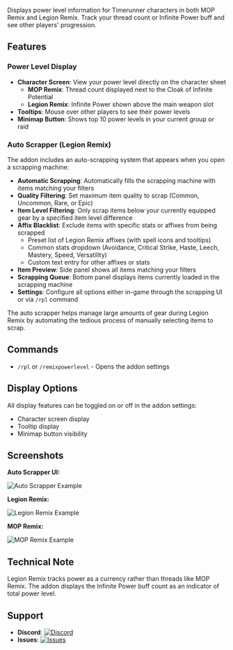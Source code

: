 Displays power level information for Timerunner characters in both MOP Remix and Legion Remix. Track your thread count or Infinite Power buff and see other players' progression.

## Features

### Power Level Display

- **Character Screen**: View your power level directly on the character sheet
  - **MOP Remix**: Thread count displayed next to the Cloak of Infinite Potential
  - **Legion Remix**: Infinite Power shown above the main weapon slot
- **Tooltips**: Mouse over other players to see their power levels
- **Minimap Button**: Shows top 10 power levels in your current group or raid

### Auto Scrapper (Legion Remix)

The addon includes an auto-scrapping system that appears when you open a scrapping machine:

- **Automatic Scrapping**: Automatically fills the scrapping machine with items matching your filters
- **Quality Filtering**: Set maximum item quality to scrap (Common, Uncommon, Rare, or Epic)
- **Item Level Filtering**: Only scrap items below your currently equipped gear by a specified item level difference
- **Affix Blacklist**: Exclude items with specific stats or affixes from being scrapped
  - Preset list of Legion Remix affixes (with spell icons and tooltips)
  - Common stats dropdown (Avoidance, Critical Strike, Haste, Leech, Mastery, Speed, Versatility)
  - Custom text entry for other affixes or stats
- **Item Preview**: Side panel shows all items matching your filters
- **Scrapping Queue**: Bottom panel displays items currently loaded in the scrapping machine
- **Settings**: Configure all options either in-game through the scrapping UI or via `/rpl` command

The auto scrapper helps manage large amounts of gear during Legion Remix by automating the tedious process of manually selecting items to scrap.

## Commands

- `/rpl` or `/remixpowerlevel` - Opens the addon settings

## Display Options

All display features can be toggled on or off in the addon settings:

- Character screen display
- Tooltip display
- Minimap button visibility

## Screenshots

**Auto Scrapper UI:**

![Auto Scrapper Example](https://media.forgecdn.net/attachments/1357/560/autoscrap-png.png)

**Legion Remix:**

![Legion Remix Example](https://media.forgecdn.net/attachments/1314/573/legion-png.png)

**MOP Remix:**

![MOP Remix Example](https://media.forgecdn.net/attachments/872/876/examplescreen.png)

## Technical Note

Legion Remix tracks power as a currency rather than threads like MOP Remix. The addon displays the Infinite Power buff count as an indicator of total power level.

## Support

- **Discord**: [![Discord](https://img.shields.io/discord/265564257347829771.svg?logo=discord&style=for-the-badge)](https://discord.gg/Qc9TRBv)
- **Issues**: [![Issues](https://img.shields.io/github/issues/wutname1/Libs-RemixThreadCount?style=for-the-badge)](https://github.com/Wutname1/Libs-RemixThreadCount/issues)
